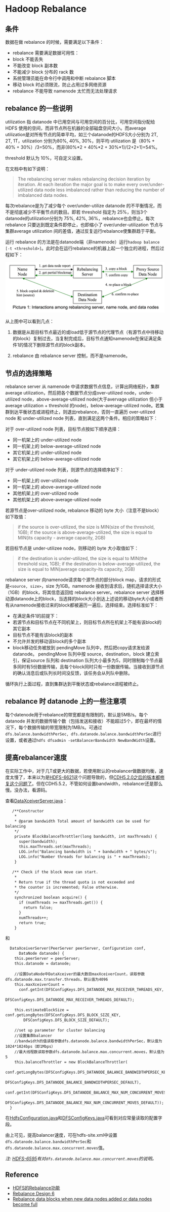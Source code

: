 Hadoop Rebalance
===

条件
---

数据在做 rebalance 的时候，需要满足以下条件：

- rebalance 需要满足数据可用性：
 - block 不能丢失
 - 不能改变 block 副本数
 - 不能减少 block 分布的 rack 数
- 系统管理员能在命令行中调用和中断 rebalance 脚本
- 移动 block 时必须限流，防止占用过多网络资源
- rebalance 不能导致 namenode 太忙而无法处理请求

rebalance 的一些说明
---

utilization 指 datanode 中已用空间与可用空间的百分比，可用空间指分配给 HDFS 使用的空间，而非节点所在机器的全部磁盘空间大小。而average utilization是对所有节点的简单平均，如三个datanode的HDFS大小分别为 2T, 2T, 1T，utilization 分别为80%, 40%, 30%，则平均 utilization 是（80% + 40% + 30%）/3=50%，而非(80%*2 + 40%*2 + 30%*1)/(2+2+1)=54%。 

threshold 默认为 10%，可自定义设置。

在文档中有如下说明：
> The rebalancing server makes rebalancing decision iteration by iteration. At each iteration the major goal is to make every over/under-utilized data node less imbalanced rather than reducing the number of imbalanced data nodes.

每次rebalance是为了减少每个 over/under-utilize datanode 的不平衡情况，而不是彻底减少不平衡节点的数目。即若 threshold 指定为 25%，则当3个datanode的utilization分别为 75%, 42%, 36%，rebalance也会停止。每次 rebalance 只要达到既定条件即停止，也即缩小了 over/under-utilization 节点与集群average utilization 间的差值，通过反复运行rebalance使集群趋于平衡。

运行 rebalance 的方法是在datanode端（非namenode）运行`hadoop balance [-t <threshold>]`。此时会在运行rebalance的机器上起一个独立的进程，然后过程如下：

![rebalance](../../img/rebalance.jpg)

从上图中可以看到几点：

1. 数据是从距目标节点最近的或load低于源节点的代理节点（有源节点中待移动的block）复制过去，当复制完成后，目标节点通知namenode在保证满足条件1的情况下删除源节点的block副本。

2. rebalance 由 rebalance server 控制，而不是namenode。

节点的选择策略
---

rebalance server 从 namenode 中请求数据节点信息，计算出网络拓扑，集群average utilization，然后把各个数据节点分成over-utilized node，under-utilized node，above-average-utilized node(大于avervage utilization 但小于 average utilization + threshold 的node)，below-average-utilized node。若集群到达平衡状态或进程终止，则退出rebalance，否则一直遍历 over-utilized node 和 under-utilized node 列表，直到满足这两个条件。相应的策略如下：

对于 over-utilized node 列表，目标节点按如下顺序选择：

- 同一机架上的 under-utilized node
- 同一机架上的 below-average-utilized node
- 其它机架上的 under-utilized node
- 其它机架上的 below-average-utilized node

对于 under-utilized node 列表，则源节点的选择顺序如下：

- 同一机架上的 over-utilized node
- 同一机架上的 above-average-utilized node
- 其他机架上的 over-utilized node
- 其他机架上的 above-average-utilized node
 
若源节点是over-utilized node, rebalance 移动的 byte 大小（注意不是block）如下取值：
> if the source is over-utilized, the size is MIN(size of the threshold, 1GB); if the source is above-average-utilized, the size is equal to MIN(its capacity - average capacity, 2GB)

若目标节点是 under-utilizee node，则移动的 byte 大小取值如下：
> if the destination is under-utilized, the size is equal to MIN(the threshold size, 1GB); if the destination is below-average-utilized, the size is equal to MIN(average capacity-its capacity, 2GB)

rebalance server 向namenode请求每个源节点的部分block map，请求的形式是`<source, size>`，size 为1GB。namenode 接收到请求后，随机选择请求大小（1GB）的block，将其信息返回给 rebalance server。rebalance server 选择移动源datanode上的block，当选择的block大小到达上述说的移动byte大小或者所有从namenode接收过来的block都被遍历一遍后，选择结束。选择标准如下：

- 在满足条件1的前提下：
 - 若源节点和目标节点在不同机架上，则目标节点所在机架上不能有该block的其它副本 
 - 目标节点不能有该block的副本
 - 不允许并发的移动该block的多个副本
- block移动任务被放到 pendingMove 队列中，然后把copy请求发给源datanode。 pendingMove 队列中按 source，destination，block 建立索引，保证source 队列和 destination 队列大小最多为5，同时限制每个节点最多同时有5份数据传输，且每个block同时只有一份数据传输。当接收到源节点的确认消息后或队列长时间没反馈，该任务会从列队中删除。

循环执行上面过程，直到集群达到平衡状态或rebalance进程被终止。

rebalance 时 datanode 上的一些注意项
---

每个datenode用于rebalance的带宽都是有限制的，默认是5MB/s。每个 datanode 并发的数据传输个数（包括发送和接收）不能超过5个，即在最坏的情况下，每个数据传输的带宽限制为1MB/s。可通过`dfs.balance.bandwidthPerSec, dfs.datanode.balance.bandwidthPerSec`进行设置，或者通过`hdfs dfsadmin -setBalancerBandwidth NewBandWidth`设置。

提高rebalancer速度
---

在实际工作中，对于几T或更大的数据，若使用默认的rebalancer做数据均衡，速度太慢了，本来以为是[HDFS-6621](https://issues.apache.org/jira/browse/HDFS-6621)这个问题导致的，但[CDH5.2.0之后的版本都修复这个问题了](https://community.cloudera.com/t5/Cloudera-Manager-Installation/hdfs-balancer-slow-to-move-data-around-in-cdh-5/td-p/17226)。但在CDH5.5.2，不管如何设置bandwidth，rebalancer还是那么慢。没办法，看源码。

查看[DataXceiverServer.java](https://github.com/apache/hadoop/blob/02a250db9f4bc54436cd9900a084215e5e3c8dae/hadoop-hdfs-project/hadoop-hdfs/src/main/java/org/apache/hadoop/hdfs/server/datanode/DataXceiverServer.java#L67)：
```
   /**Constructor
    * 
    * @param bandwidth Total amount of bandwidth can be used for balancing 
    */
    private BlockBalanceThrottler(long bandwidth, int maxThreads) {
      super(bandwidth);
      this.maxThreads.set(maxThreads);
      LOG.info("Balancing bandwidth is " + bandwidth + " bytes/s");
      LOG.info("Number threads for balancing is " + maxThreads);
    }

   /** Check if the block move can start. 
    * 
    * Return true if the thread quota is not exceeded and 
    * the counter is incremented; False otherwise.
    */
    synchronized boolean acquire() {
      if (numThreads >= maxThreads.get()) {
        return false;
      }
      numThreads++;
      return true;
    }
```
和
```
  DataXceiverServer(PeerServer peerServer, Configuration conf,
      DataNode datanode) {
    this.peerServer = peerServer;
    this.datanode = datanode;
    
    //设置DataNode中DataXceiver的最大数目maxXceiverCount，读取参数dfs.datanode.max.transfer.threads，默认值为4096
    this.maxXceiverCount = 
      conf.getInt(DFSConfigKeys.DFS_DATANODE_MAX_RECEIVER_THREADS_KEY,
                  DFSConfigKeys.DFS_DATANODE_MAX_RECEIVER_THREADS_DEFAULT);
    
    this.estimateBlockSize = conf.getLongBytes(DFSConfigKeys.DFS_BLOCK_SIZE_KEY,
        DFSConfigKeys.DFS_BLOCK_SIZE_DEFAULT);
     
    //set up parameter for cluster balancing
    //设置集群balancer
    //bandwidth的值读取参数dfs.datanode.balance.bandwidthPerSec，默认值为1024*1024bps（即1Mbps） 
    //最大线程数读取参数dfs.datanode.balance.max.concurrent.moves，默认值为5
    this.balanceThrottler = new BlockBalanceThrottler(
        conf.getLongBytes(DFSConfigKeys.DFS_DATANODE_BALANCE_BANDWIDTHPERSEC_KEY,
            DFSConfigKeys.DFS_DATANODE_BALANCE_BANDWIDTHPERSEC_DEFAULT),
        conf.getInt(DFSConfigKeys.DFS_DATANODE_BALANCE_MAX_NUM_CONCURRENT_MOVES_KEY,
            DFSConfigKeys.DFS_DATANODE_BALANCE_MAX_NUM_CONCURRENT_MOVES_DEFAULT));
  }
```

在[HdfsConfiguration.java](https://github.com/apache/hadoop/blob/15eb84b37e6c0195d59d3a29fbc5b7417bf022ff/hadoop-hdfs-project/hadoop-hdfs-client/src/main/java/org/apache/hadoop/hdfs/HdfsConfiguration.java)和[DFSConfigKeys.java](https://github.com/apache/hadoop/blob/fde8ac5d8514f5146f438f8d0794116aaef20416/hadoop-hdfs-project/hadoop-hdfs/src/main/java/org/apache/hadoop/hdfs/DFSConfigKeys.java)可看到对应常量读取的配置字段。

由上可见，提高balancer速度，可在hdfs-site.xml中设置`dfs.datanode.balance.bandwidthPerSec`和`dfs.datanode.balance.max.concurrent.moves`值。

*注: [HDFS-6595](https://issues.apache.org/jira/browse/HDFS-6595)有对`dfs.datanode.balance.max.concurrent.moves`的说明。*

Reference
---

- [HDFS的Rebalance功能](http://www.itpub.net/thread-1737512-1-1.html)
- [Rebalance Design 6](https://issues.apache.org/jira/secure/attachment/12368261/RebalanceDesign6.pdf)
- [Rebalance data blocks when new data nodes added or data nodes become full](https://issues.apache.org/jira/browse/HADOOP-1652)

